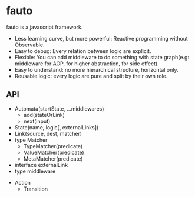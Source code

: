 # fauto

fauto is a javascript framework.

* Less learning curve, but more powerful: Reactive programming without Observable.
* Easy to debug: Every relation between logic are explicit.
* Flexible: You can add middleware to do something with state graph(e.g: middleware for AOP, for higher abstraction, for side effect).
* Easy to understand: no more hierarchical structure, horizontal only.
* Reusable logic: every logic are pure and split by their own role.

## API

* Automata(startState, ...middlewares)
  + add(stateOrLink)
  + next(input)
* State(name, logic\[, externalLinks\])
* Link(source, dest, matcher)
* type Matcher
  + TypeMatcher(predicate)
  + ValueMatcher(predicate)
  + MetaMatcher(predicate)
* interface externalLink
* type middleware
+ Action
  * Transition
